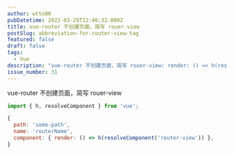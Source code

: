 ```yaml
---
author: wtto00
pubDatetime: 2022-03-29T12:46:32.000Z
title: vue-router 不创建页面，简写 rouer-view
postSlug: abbreviation-for-router-view-tag
featured: false
draft: false
tags:
  - Vue
description: "vue-router 不创建页面，简写 rouer-view: render: () => h(resolveComponent('router-view'))"
issue_number: 31
---
```


vue-router 不创建页面，简写 rouer-view

```javascript
import { h, resolveComponent } from 'vue';

{
  path: 'some-path',
  name: 'routerName',
  component: { render: () => h(resolveComponent('router-view')) },
}
```

